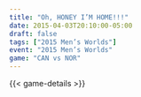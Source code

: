 ```yaml
---
title: "Oh, HONEY I’M HOME!!!"
date: 2015-04-03T20:10:00-05:00
draft: false
tags: ["2015 Men’s Worlds"]
event: "2015 Men’s Worlds"
game: "CAN vs NOR"
---
```

{{< game-details >}}
<!--more--> 